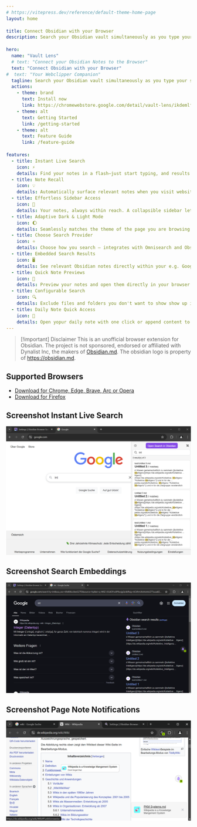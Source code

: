 ```yaml
---
# https://vitepress.dev/reference/default-theme-home-page
layout: home

title: Connect Obsidian with your Browser
description: Search your Obsidian vault simultaneously as you type your search in your favorite search engine. Show relevant Obsidian notes alongside web search results.

hero:
  name: "Vault Lens"
  # text: "Connect your Obsidian Notes to the Browser"
  text: "Connect Obsidian with your Browser"
#  text: "Your Webclipper Companion"
  tagline: Search your Obsidian vault simultaneously as you type your search in your favorite search engine. Show relevant Obsidian notes alongside web search results.
  actions:
    - theme: brand
      text: Install now
      link: https://chromewebstore.google.com/detail/vault-lens/ikdemlfoilfdmcdiegelchlhfnkpmaee
    - theme: alt
      text: Getting Started
      link: /getting-started
    - theme: alt
      text: Feature Guide
      link: /feature-guide

features:
  - title: Instant Live Search
    icon: ⚡
    details: Find your notes in a flash—just start typing, and results appear instantly, also on your favorite search engine.
  - title: Note Recall
    icon: 💡
    details: Automatically surface relevant notes when you visit websites you already mentioned in your notes.
  - title: Effortless Sidebar Access
    icon: 📑
    details: Your notes, always within reach. A collapsible sidebar lets you browse and search without switching tabs.
  - title: Adaptive Dark & Light Mode
    icon: 🌔
    details: Seamlessly matches the theme of the page you are browsing for a distraction-free experience.
  - title: Choose Search Provider
    icon: ⭐
    details: Choose how you search — integrates with Omnisearch and Obsidian REST API plugin.
  - title: Embedded Search Results
    icon: 🖥️
    details: See relevant Obsidian notes directly within your e.g. Google / Bing / ... searches.
  - title: Quick Note Previews
    icon: 👀
    details: Preview your notes and open them directly in your browser without switching context.
  - title: Configurable Search
    icon: 🔍
    details: Exclude files and folders you don't want to show show up in the search results.
  - title: Daily Note Quick Access
    icon: 📅
    details: Open yopur daily note with one click or append content to it on the fly.
---
```


> [!important] Disclaimer
> This is an unofficial browser extension for Obsidian. The project is not sponsored, endorsed or affiliated with Dynalist Inc, the makers of [Obsidian.md](https://obsidian.md). The obsidian logo is property of https://obsidian.md.

## Supported Browsers

- [Download for Chrome, Edge, Brave, Arc or Opera](https://chromewebstore.google.com/detail/vault-lens/ikdemlfoilfdmcdiegelchlhfnkpmaee)
- [Download for Firefox](https://addons.mozilla.org/de/firefox/addon/vault-lens/)

## Screenshot Instant Live Search

![](./img/live-search.png)

## Screenshot Search Embeddings

![](./img/embedded-results.png)

## Screenshot Page Note Notifications

![](./img/page-note-messages.png)

<script setup lang="ts">
import {onMounted} from "vue";
import {usePlatform} from "./platform.js";

const storeLinks = {
  chrome: 'https://chromewebstore.google.com/detail/vault-lens/ikdemlfoilfdmcdiegelchlhfnkpmaee',
  firefox: 'https://addons.mozilla.org/de/firefox/addon/vault-lens/',
  edge: 'https://chromewebstore.google.com/detail/vault-lens/ikdemlfoilfdmcdiegelchlhfnkpmaee',
  opera: 'https://chromewebstore.google.com/detail/vault-lens/ikdemlfoilfdmcdiegelchlhfnkpmaee',
  arc: 'https://chromewebstore.google.com/detail/vault-lens/ikdemlfoilfdmcdiegelchlhfnkpmaee',
  brave: 'https://chromewebstore.google.com/detail/vault-lens/ikdemlfoilfdmcdiegelchlhfnkpmaee',
  safari: 'https://chromewebstore.google.com/detail/vault-lens/ikdemlfoilfdmcdiegelchlhfnkpmaee',
};

const {os, browser, version} = usePlatform();

onMounted(() => {
  const downloadBtns = document.querySelectorAll(`a.VPLink[href="${storeLinks.chrome}"], a.VPButton[href="${storeLinks.chrome}"]`);
  if (!downloadBtns || downloadBtns.length <= 0) {
    return;
  }

  if(storeLinks[browser]) {
    downloadBtns.forEach(btn => {
      btn.href = storeLinks[browser];
    });
  }
})

</script>
